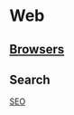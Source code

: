# Web

## [Browsers](computer_science/web/browsers/browsers.md)

## Search

[SEO](computer_science/web/seo.md)